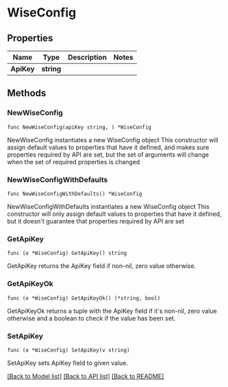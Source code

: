 # WiseConfig

## Properties

Name | Type | Description | Notes
------------ | ------------- | ------------- | -------------
**ApiKey** | **string** |  | 

## Methods

### NewWiseConfig

`func NewWiseConfig(apiKey string, ) *WiseConfig`

NewWiseConfig instantiates a new WiseConfig object
This constructor will assign default values to properties that have it defined,
and makes sure properties required by API are set, but the set of arguments
will change when the set of required properties is changed

### NewWiseConfigWithDefaults

`func NewWiseConfigWithDefaults() *WiseConfig`

NewWiseConfigWithDefaults instantiates a new WiseConfig object
This constructor will only assign default values to properties that have it defined,
but it doesn't guarantee that properties required by API are set

### GetApiKey

`func (o *WiseConfig) GetApiKey() string`

GetApiKey returns the ApiKey field if non-nil, zero value otherwise.

### GetApiKeyOk

`func (o *WiseConfig) GetApiKeyOk() (*string, bool)`

GetApiKeyOk returns a tuple with the ApiKey field if it's non-nil, zero value otherwise
and a boolean to check if the value has been set.

### SetApiKey

`func (o *WiseConfig) SetApiKey(v string)`

SetApiKey sets ApiKey field to given value.



[[Back to Model list]](../README.md#documentation-for-models) [[Back to API list]](../README.md#documentation-for-api-endpoints) [[Back to README]](../README.md)


